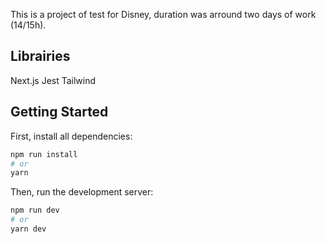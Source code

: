 This is a project of test for Disney, duration was arround two days of work (14/15h).

## Librairies

Next.js
Jest
Tailwind

## Getting Started

First, install all dependencies:

```bash
npm run install
# or
yarn
```

Then, run the development server:

```bash
npm run dev
# or
yarn dev
```
